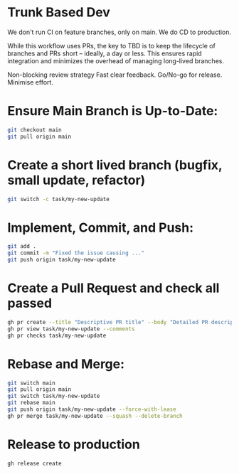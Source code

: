 # Trunk Based Dev

We don't run CI on feature branches, only on main.
We do CD to production.

While this workflow uses PRs, the key to TBD is to keep the lifecycle of branches and PRs short – ideally, a day or less. This ensures rapid integration and minimizes the overhead of managing long-lived branches.

Non-blocking review strategy
Fast clear feedback.
Go/No-go for release.
Minimise effort.

# Ensure Main Branch is Up-to-Date:

```sh
git checkout main
git pull origin main
```

# Create a short lived branch (bugfix, small update, refactor)

```sh
git switch -c task/my-new-update
```

# Implement, Commit, and Push:

```sh
git add .
git commit -m "Fixed the issue causing ..."
git push origin task/my-new-update
```

# Create a Pull Request and check all passed

```sh
gh pr create --title "Descriptive PR title" --body "Detailed PR description."
gh pr view task/my-new-update --comments
gh pr checks task/my-new-update
```

# Rebase and Merge:

```sh
git switch main
git pull origin main
git switch task/my-new-update
git rebase main
git push origin task/my-new-update --force-with-lease
gh pr merge task/my-new-update --squash --delete-branch
```

# Release to production

```sh
gh release create
```
